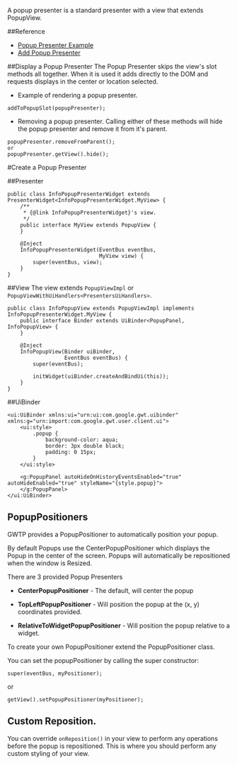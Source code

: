 A popup presenter is a standard presenter with a view that extends PopupView.

##Reference
* [Popup Presenter Example](https://github.com/ArcBees/GWTP-Samples/tree/master/gwtp-samples/gwtp-sample-tab/src/main/java/com/gwtplatform/samples/tab/client/application/infopopup)
* [Add Popup Presenter](https://github.com/ArcBees/GWTP-Samples/blob/master/gwtp-samples/gwtp-sample-tab/src/main/java/com/gwtplatform/samples/tab/client/application/globaldialog/GlobalDialogSubTabPresenter.java#L79)

##Display a Popup Presenter
The Popup Presenter skips the view's slot methods all together. When it is used it adds directly to the DOM and requests displays in the center or location selected.

* Example of rendering a popup presenter.

```
addToPopupSlot(popupPresenter);
```

* Removing a popup presenter. Calling either of these methods will hide the popup presenter and remove it from it's parent.

```
popupPresenter.removeFromParent();
or
popupPresenter.getView().hide();
```

#Create a Popup Presenter

##Presenter

```
public class InfoPopupPresenterWidget extends PresenterWidget<InfoPopupPresenterWidget.MyView> {
    /**
     * {@link InfoPopupPresenterWidget}'s view.
     */
    public interface MyView extends PopupView {
    }

    @Inject
    InfoPopupPresenterWidget(EventBus eventBus,
                             MyView view) {
        super(eventBus, view);
    }
}
```

##View
The view extends `PopupViewImpl` or `PopupViewWithUiHandlers<PresentersUiHandlers>`.


```
public class InfoPopupView extends PopupViewImpl implements InfoPopupPresenterWidget.MyView {
    public interface Binder extends UiBinder<PopupPanel, InfoPopupView> {
    }

    @Inject
    InfoPopupView(Binder uiBinder,
                  EventBus eventBus) {
        super(eventBus);

        initWidget(uiBinder.createAndBindUi(this));
    }
}
```

##UiBinder

```
<ui:UiBinder xmlns:ui="urn:ui:com.google.gwt.uibinder" xmlns:g="urn:import:com.google.gwt.user.client.ui">
    <ui:style>
        .popup {
            background-color: aqua;
            border: 3px double black;
            padding: 0 15px;
        }
    </ui:style>

    <g:PopupPanel autoHideOnHistoryEventsEnabled="true" autoHideEnabled="true" styleName="{style.popup}">
    </g:PopupPanel>
</ui:UiBinder>
```

## PopupPositioners

GWTP provides a PopupPositioner to automatically position your popup.

By default Popups use the CenterPopupPositioner which displays the Popup in the center of the screen.  Popups will automatically be repositioned when the window is Resized.

There are 3 provided Popup Presenters

* **CenterPopupPositioner** - The default, will center the popup

* **TopLeftPopupPositioner** - Will position the popup at the (x, y) coordinates provided.

* **RelativeToWidgetPopupPositioner** - Will position the popup relative to a widget.

To create your own PopupPositioner extend the PopupPositioner class.

You can set the popupPositioner by calling the super constructor:
```
super(eventBus, myPositioner);
```
or
```
getView().setPopupPositioner(myPositioner);
```

## Custom Reposition.

You can override `onReposition()` in your view to perform any operations before the popup is repositioned.
This is where you should perform any custom styling of your view.
